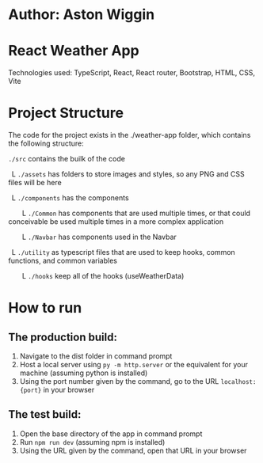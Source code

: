 # Author: Aston Wiggin

# React Weather App
Technologies used:
  TypeScript,
  React,
  React router,
  Bootstrap,
  HTML,
  CSS,
  Vite

# Project Structure

The code for the project exists in the ./weather-app folder, which contains the following structure:

`./src` contains the builk of the code

&ensp;L `./assets` has folders to store images and styles, so any PNG and CSS files will be here

&ensp;L `./components` has the components

&emsp;&emsp;L `./Common` has components that are used multiple times, or that could conceivable be used multiple times in a more complex application

&emsp;&emsp;L `./Navbar` has components used in the Navbar

&ensp;L `./utility` as typescript files that are used to keep hooks, common functions, and common variables

&emsp;&emsp;L `./hooks` keep all of the hooks (useWeatherData)

# How to run

## The production build:

1. Navigate to the dist folder in command prompt
2. Host a local server using `py -m http.server` or the equivalent for your machine (assuming python is installed)
3. Using the port number given by the command, go to the URL `localhost:{port}` in your browser

## The test build:

1. Open the base directory of the app in command prompt
2. Run `npm run dev` (assuming npm is installed)
3. Using the URL given by the command, open that URL in your browser
